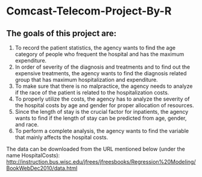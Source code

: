 # Comcast-Telecom-Project-By-R
## The goals of this project are:
1) To record the patient statistics, the agency wants to find the age category of people who frequent the hospital and has the maximum expenditure.
2) In order of severity of the diagnosis and treatments and to find out the expensive treatments, the agency wants to find the diagnosis related group that has maximum hospitalization and expenditure.
3) To make sure that there is no malpractice, the agency needs to analyze if the race of the patient is related to the hospitalization costs.
4) To properly utilize the costs, the agency has to analyze the severity of the hospital costs by age and gender for proper allocation of resources.
5) Since the length of stay is the crucial factor for inpatients, the agency wants to find if the length of stay can be predicted from age, gender, and race.
6) To perform a complete analysis, the agency wants to find the variable that mainly affects the hospital costs.


The data can be downloaded from the URL mentioned below (under the name HospitalCosts):
http://instruction.bus.wisc.edu/jfrees/jfreesbooks/Regression%20Modeling/BookWebDec2010/data.html
